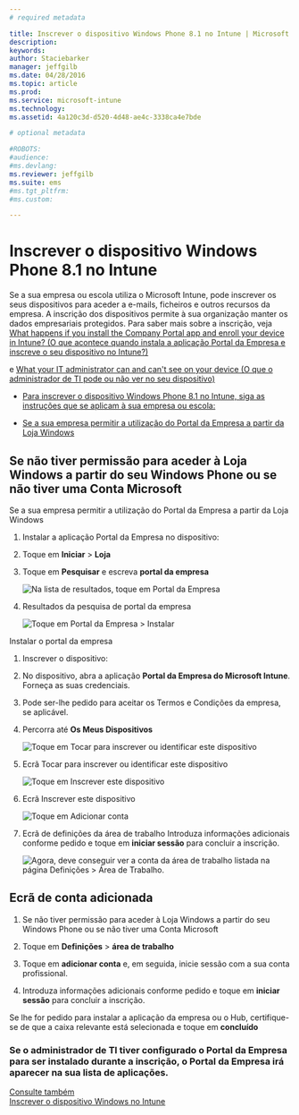 ```yaml
---
# required metadata

title: Inscrever o dispositivo Windows Phone 8.1 no Intune | Microsoft Intune
description:
keywords:
author: Staciebarker
manager: jeffgilb
ms.date: 04/28/2016
ms.topic: article
ms.prod:
ms.service: microsoft-intune
ms.technology:
ms.assetid: 4a120c3d-d520-4d48-ae4c-3338ca4e7bde

# optional metadata

#ROBOTS:
#audience:
#ms.devlang:
ms.reviewer: jeffgilb
ms.suite: ems
#ms.tgt_pltfrm:
#ms.custom:

---
```



# Inscrever o dispositivo Windows Phone 8.1 no Intune

Se a sua empresa ou escola utiliza o Microsoft Intune, pode inscrever os seus dispositivos para aceder a e-mails, ficheiros e outros recursos da empresa. A inscrição dos dispositivos permite à sua organização manter os dados empresariais protegidos. Para saber mais sobre a inscrição, veja [What happens if you install the Company Portal app and enroll your device in Intune? (O que acontece quando instala a aplicação Portal da Empresa e inscreve o seu dispositivo no Intune?)](what-happens-if-you-install-the-company-portal-app-and-enroll-your-device-in-intune-windows.md)


e [What your IT administrator can and can't see on your device (O que o administrador de TI pode ou não ver no seu dispositivo)](what-can-your-it-administrator-see-when-you-enroll-your-device-in-intune-windows.md)

-   [Para inscrever o dispositivo Windows Phone 8.1 no Intune, siga as instruções que se aplicam à sua empresa ou escola:](#if-your-company-lets-you-use-the-company-portal-from-the-windows-store)

-   [Se a sua empresa permitir a utilização do Portal da Empresa a partir da Loja Windows](#if-you-are-not-allowed-to-access-the-windows-store-from-your-windows-phone-or-if-you-do-not-have-a-microsoft-account)

## Se não tiver permissão para aceder à Loja Windows a partir do seu Windows Phone ou se não tiver uma Conta Microsoft
Se a sua empresa permitir a utilização do Portal da Empresa a partir da Loja Windows

1.  Instalar a aplicação Portal da Empresa no dispositivo:

2.  Toque em **Iniciar** &gt; **Loja**

3.  Toque em **Pesquisar** e escreva **portal da empresa**

    ![Na lista de resultados, toque em **Portal da Empresa**](./media/WP81-1-CP-search-store-v2.png)

4.  Resultados da pesquisa de portal da empresa

    ![Toque em **Portal da Empresa**  &gt; **Instalar**](./media/WP81-2-CP-install-v2.png)

Instalar o portal da empresa

1.  Inscrever o dispositivo:

2.  No dispositivo, abra a aplicação **Portal da Empresa do Microsoft Intune**. Forneça as suas credenciais.

3.  Pode ser-lhe pedido para aceitar os Termos e Condições da empresa, se aplicável.

4.  Percorra até **Os Meus Dispositivos**

    ![Toque em **Tocar para inscrever ou identificar este dispositivo**](./media/WP81-enroll-1-swipe-my-devices.png)

5.  Ecrã Tocar para inscrever ou identificar este dispositivo

    ![Toque em **Inscrever este dispositivo**](./media/WP81-enroll-2-enroll-this-device.png)

6.  Ecrã Inscrever este dispositivo

    ![Toque em **Adicionar conta**](./media/WP81-enroll-3-workplace-add-acct.png)

7.  Ecrã de definições da área de trabalho Introduza informações adicionais conforme pedido e toque em **iniciar sessão** para concluir a inscrição.

    ![Agora, deve conseguir ver a conta da área de trabalho listada na página **Definições** &gt; **Área de Trabalho**.](./media/WP81-enroll-4-account-added.png)

## Ecrã de conta adicionada

1.  Se não tiver permissão para aceder à Loja Windows a partir do seu Windows Phone ou se não tiver uma Conta Microsoft

2.  Toque em **Definições** &gt; **área de trabalho**

3.  Toque em **adicionar conta** e, em seguida, inicie sessão com a sua conta profissional.

4.  Introduza informações adicionais conforme pedido e toque em **iniciar sessão** para concluir a inscrição.

Se lhe for pedido para instalar a aplicação da empresa ou o Hub, certifique-se de que a caixa relevante está selecionada e toque em **concluído**



### Se o administrador de TI tiver configurado o Portal da Empresa para ser instalado durante a inscrição, o Portal da Empresa irá aparecer na sua lista de aplicações.
[Consulte também](enroll-your-device-in-intune-windows.md)</br>
[Inscrever o dispositivo Windows no Intune](using-your-windows-device-with-intune.md)



<!--HONumber=May16_HO2-->


